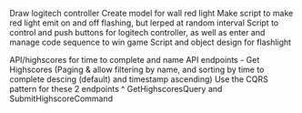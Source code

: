 Draw logitech controller
Create model for wall red light
Make script to make red light emit on and off flashing, but lerped at random interval
Script to control and push buttons for logitech controller, as well as enter and manage code sequence to win game
Script and object design for flashlight

API/highscores for time to complete and name
API endpoints - Get Highscores (Paging & allow filtering by name, and sorting by time to complete descing (default) and timestamp ascending)
Use the CQRS pattern for these 2 endpoints ^ GetHighscoresQuery and SubmitHighscoreCommand

